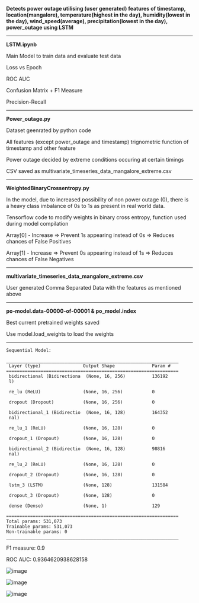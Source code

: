 **Detects power outage utilising (user generated) features of timestamp, location(mangalore), temperature(highest in the day), humidity(lowest in the day), wind_speed(average), precipitation(lowest in the day), power_outage using LSTM**


----------------------------------------------------------------------------------------------------------------------------------------------------


**LSTM.ipynb**

Main Model to train data and evaluate test data

Loss vs Epoch

ROC AUC

Confusion Matrix + F1 Measure

Precision-Recall


----------------------------------------------------------------------------------------------------------------------------------------------------


**Power_outage.py**

Dataset geenrated by python code

All features (except power_outage and timestamp) trignometric function of timestamp and other feature

Power outage decided by extreme conditions occuring at certain timings

CSV saved as multivariate_timeseries_data_mangalore_extreme.csv


----------------------------------------------------------------------------------------------------------------------------------------------------


**WeightedBinaryCrossentropy.py**

In the model, due to increased possibility of non power outage (0), there is a heavy class imbalance of 0s to 1s as present in real world data.

Tensorflow code to modify weights in binary cross entropy, function used during model compilation

Array[0] - Increase => Prevent 1s appearing instead of 0s => Reduces chances of False Positives

Array[1] - Increase => Prevent 0s appearing instead of 1s => Reduces chances of False Negatives


----------------------------------------------------------------------------------------------------------------------------------------------------


**multivariate_timeseries_data_mangalore_extreme.csv**

User generated Comma Separated Data with the features as mentioned above


----------------------------------------------------------------------------------------------------------------------------------------------------


**po-model.data-00000-of-00001 & po_model.index**

Best current pretrained weights saved

Use model.load_weights to load the weights


----------------------------------------------------------------------------------------------------------------------------------------------------

```
Sequential Model:

_________________________________________________________________
 Layer (type)                Output Shape              Param #   
=================================================================
 bidirectional (Bidirectiona  (None, 16, 256)          136192    
 l)                                                              
                                                                 
 re_lu (ReLU)                (None, 16, 256)           0         
                                                                 
 dropout (Dropout)           (None, 16, 256)           0         
                                                                 
 bidirectional_1 (Bidirectio  (None, 16, 128)          164352    
 nal)                                                            
                                                                 
 re_lu_1 (ReLU)              (None, 16, 128)           0         
                                                                 
 dropout_1 (Dropout)         (None, 16, 128)           0         
                                                                 
 bidirectional_2 (Bidirectio  (None, 16, 128)          98816     
 nal)                                                            
                                                                 
 re_lu_2 (ReLU)              (None, 16, 128)           0         
                                                                 
 dropout_2 (Dropout)         (None, 16, 128)           0         
                                                                 
 lstm_3 (LSTM)               (None, 128)               131584    
                                                                 
 dropout_3 (Dropout)         (None, 128)               0         
                                                                 
 dense (Dense)               (None, 1)                 129       
                                                                 
=================================================================
Total params: 531,073
Trainable params: 531,073
Non-trainable params: 0
_________________________________________________________________
```


F1 measure: 0.9

ROC AUC: 0.9364620938628158



![image](https://github.com/speedwagon1299/PowerOutage/assets/118172807/7c61ec58-685d-41f4-a221-65c5989f4758)


![image](https://github.com/speedwagon1299/PowerOutage/assets/118172807/51c0d8de-ff9d-43f1-93a6-09a15c0ced2b)


![image](https://github.com/speedwagon1299/PowerOutage/assets/118172807/ec4d6583-8249-4021-a47d-fa196458d732)
